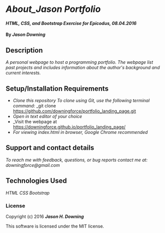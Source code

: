 # _About_Jason Portfolio_

#### _HTML, CSS, and Bootstrap Exercise for Epicodus, 08.04.2016_

#### By _**Jason Downing**_

## Description

_A personal webpage to host a programming portfolio. The webpage list past projects and includes information about the author's background and current interests._

## Setup/Installation Requirements

* _Clone this repository_
    _To clone using Git, use the following terminal command:_
    _git clone https://github.com/downingforce/portfolio_landing_page.git
* _Open in text editor of your choice_
* _Visit the webpage at https://downingforce.github.io/portfolio_landing_page/
* _For viewing index.html in browser, Google Chrome recommended_


## Support and contact details

_To reach me with feedback, questions, or bug reports contact me at: downingforce@gmail.com_

## Technologies Used

_HTML_
_CSS_
_Bootstrap_

### License

Copyright (c) 2016 **_Jason H. Downing_**

This software is licensed under the MIT license.
